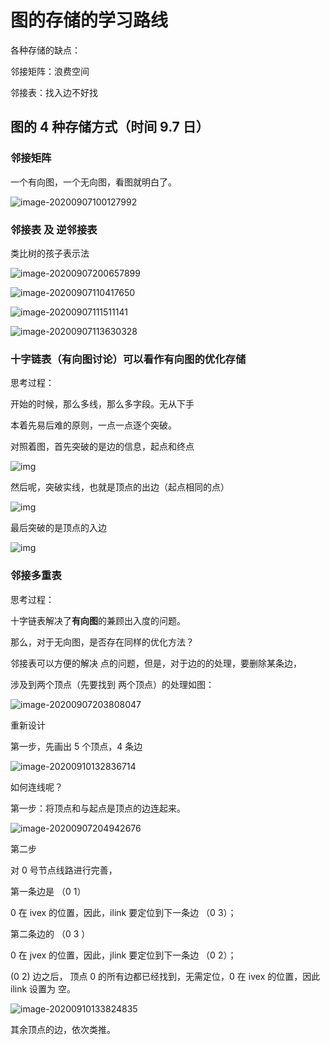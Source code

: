 # 图的存储的学习路线

各种存储的缺点：

邻接矩阵：浪费空间

邻接表：找入边不好找



## 图的 4 种存储方式（时间 9.7 日）

### 邻接矩阵

一个有向图，一个无向图，看图就明白了。

![image-20200907100127992](img/image-20200907100127992.png)

### 邻接表 及 逆邻接表

类比树的孩子表示法



![image-20200907200657899](img/image-20200907200657899.png)

![image-20200907110417650](img/image-20200907110417650.png)

![image-20200907111511141](img/image-20200907111511141.png)

![image-20200907113630328](img/image-20200907113630328.png)

### 十字链表（有向图讨论）可以看作有向图的优化存储

思考过程：

开始的时候，那么多线，那么多字段。无从下手

本着先易后难的原则，一点一点逐个突破。

对照着图，首先突破的是边的信息，起点和终点

![img](img/clipboard.png)



然后呢，突破实线，也就是顶点的出边（起点相同的点）

![img](img/clipboard-1599479745962.png)



最后突破的是顶点的入边

![img](img/clipboard-1599479775312.png)

### 邻接多重表

思考过程：

十字链表解决了**有向图**的兼顾出入度的问题。

那么，对于无向图，是否存在同样的优化方法？

邻接表可以方便的解决 点的问题，但是，对于边的的处理，要删除某条边，

涉及到两个顶点（先要找到 两个顶点）的处理如图：

![image-20200907203808047](img/image-20200907203808047.png)



重新设计

第一步，先画出  5 个顶点，4 条边

![image-20200910132836714](img/image-20200910132836714.png)



如何连线呢？

第一步：将顶点和与起点是顶点的边连起来。

![image-20200907204942676](img/image-20200907204942676.png)

第二步 

对 0 号节点线路进行完善，

第一条边是 （0 1）

0 在 ivex 的位置，因此，ilink 要定位到下一条边 （0 3）；

第二条边的 （0 3 ）

0 在 jvex 的位置，因此，jlink 要定位到下一条边 （0 2）；

(0 2) 边之后， 顶点 0 的所有边都已经找到，无需定位，0 在 ivex 的位置，因此 ilink 设置为 空。

![image-20200910133824835](img/image-20200910133824835.png)



其余顶点的边，依次类推。